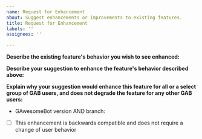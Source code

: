 ```yaml
---
name: Request for Enhancement
about: Suggest enhancements or improvements to existing features.
title: Request for Enhancement
labels: ''
assignees: ''

---
```


<!--
If you need help with GAwesomeBot self-hosting or usage, please go to the GAwesomeBot Discord instead:
  https://discord.gg/NZwzJ9Q
This issue tracker is only for bug reports and enhancement suggestions. You won't receive any basic help here.
-->

<!--
Basic Information
-->

**Describe the existing feature's behavior you wish to see enhanced:**


**Describe your suggestion to enhance the feature's behavior described above:**


**Explain why your suggestion would enhance this feature for all or a select group of GAB users, and does not degrade the feature for any other GAB users:**

<!--
Additional Details
-->

- GAwesomeBot version AND branch:
- [ ] This enhancement is backwards compatible and does not require a change of user behavior
